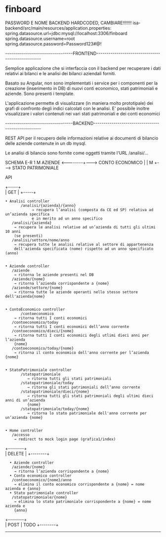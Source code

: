 # finboard

PASSWORD E NOME BACKEND HARDCODED, CAMBIARE!!!!!!!
isa-backend/src/main/resources/application.properties:
				spring.datasource.url=jdbc:mysql://localhost:3306/finboard
				spring.datasource.username=root
				spring.datasource.password=Password123#@!
				
----------------------------------FRONTEND--------------------------------------------------


Semplice applicazione che si interfaccia con il backend per recuperare i dati relativi 
ai bilanci e le analisi dei bilanci aziendali forniti.

Basato su Angular, non sono implementati i service per i componenti per la creazione
(inserimento in DB) di nuovi conti economico, stati patrimoniali e aziende.
Sono presenti i template.

L'applicazione permette di visualizzare (in maniera molto prototipale) dei grafi di 
confronto degli indici calcolati con le analisi.
E' possibile inoltre visualizzare i valori contenuti nei vari stati patrimoniali e 
dei conti economici



----------------------------------BACKEND---------------------------------------------------


REST API per il recupero delle informazioni relative ai documenti di bilancio delle
aziende contenute in un db mysql. 

Le analisi di bilancio sono fornite come oggetti tramite l'URL /analisi/...

SCHEMA E-R
			 1	     M
		AZIENDE <--------+---> CONTO ECONOMICO
				 |
				 |   M
				 +---> STATO PATRIMONIALE
				 
API

  +-----+	
  | GET |
  +-----+

  
    • Analisi controller
           /analisi/{azienda}/{anno}
                → recupera l’analisi (composta da CE ed SP) relativa ad un’azienda specifica 
                e in merito ad un anno specifico 
	   /analisi/{azienda}
		→ recupera le analisi relative ad un’azienda di tutti gli ultimi 10 anni 		
		(se presenti)
	   /analisi/settore/nome/anno
		→ recupera tutte le analisi relative al settore di appartenenza 
		dell'azienda specificata (nome) rispetto ad un anno specificato (anno)  


    • Aziende controller
	   /aziende
		→ ritorna le aziende presenti nel DB
	   /aziende/{nome}
		→ ritorna l’azienda corrispondente a {nome}
	   /aziende/settore/{nome}
		→ ritorna tutte le aziende operanti nello stesso settore dell'azienda{nome}


    • ContoEconomico controller
           /contoeconomico
		→ ritorna tutti I conti economici 
	   /contoeconomico/today
		→ ritorna tutti I conti economici dell’anno corrente
	   /contoeconomico/dieci/{nome}
		→ ritorna tutti I conti economici degli utlimi dieci anni per l’azienda 		
		{nome}
	   /contoeconomico/today/{nome}
		→ ritorna il conto economico dell'anno corrente per l’azienda {nome}
	

    • StatoPatrimoniale controller
           /statopatrimoniale
              → ritorna tutti gli stati patrimoniali
           /statopatrimoniale/today
              → ritorna gli stati patrimoniali dell’anno corrente
           /statopatrimoniale/dieci/{nome}
              → ritorna tutti gli stati patrimoniali degli ultimi dieci anni di un’azienda 
              {nome}
           /statopatrimoniale/today/{nome}
              → ritorna lo stato patrimoniale dell'anno corrente per un’azienda {nome}
      
      
    • Home controller
	   /accesso 
		→ redirect to mock login page (grafica1/index)
		
	
	
  +--------+	
  | DELETE |
  +--------+	
  
  
      • Aziende controller
	   /aziende/{nome}
		→ ritorna l’azienda corrispondente a {nome}
      • Conto economico controller
	   /contoeconomico/{nome}/anno
		→ elimina il conto economico corrispondente a {nome} = nome azienda e {anno}
      • Stato patrimoniale controller
	   /statopatrimoniale/{nome}
		→ elimina lo stato patrimoniale corrispondente a {nome} = nome azienda e 
		{anno}
		
  +--------+	
  | POST   | TODO 
  +--------+
  
---------------------------------------------------------------------------------------------  
  
  

